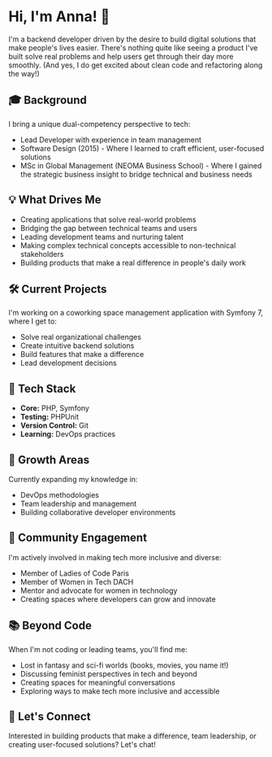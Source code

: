 # Hi, I'm Anna! 👋

I'm a backend developer driven by the desire to build digital solutions that make people's lives easier. There's nothing quite like seeing a product I've built solve real problems and help users get through their day more smoothly. (And yes, I do get excited about clean code and refactoring along the way!)

## 🎓 Background
I bring a unique dual-competency perspective to tech:
- Lead Developer with experience in team management
- Software Design (2015) - Where I learned to craft efficient, user-focused solutions
- MSc in Global Management (NEOMA Business School) - Where I gained the strategic business insight to bridge technical and business needs

## 💡 What Drives Me
- Creating applications that solve real-world problems
- Bridging the gap between technical teams and users
- Leading development teams and nurturing talent
- Making complex technical concepts accessible to non-technical stakeholders
- Building products that make a real difference in people's daily work

## 🛠 Current Projects
I'm working on a coworking space management application with Symfony 7, where I get to:
- Solve real organizational challenges
- Create intuitive backend solutions
- Build features that make a difference
- Lead development decisions

## 🔧 Tech Stack
- **Core:** PHP, Symfony
- **Testing:** PHPUnit
- **Version Control:** Git
- **Learning:** DevOps practices

## 🌱 Growth Areas
Currently expanding my knowledge in:
- DevOps methodologies
- Team leadership and management
- Building collaborative developer environments

## 👥 Community Engagement
I'm actively involved in making tech more inclusive and diverse:
- Member of Ladies of Code Paris
- Member of Women in Tech DACH
- Mentor and advocate for women in technology
- Creating spaces where developers can grow and innovate

## 📚 Beyond Code
When I'm not coding or leading teams, you'll find me:
- Lost in fantasy and sci-fi worlds (books, movies, you name it!)
- Discussing feminist perspectives in tech and beyond
- Creating spaces for meaningful conversations
- Exploring ways to make tech more inclusive and accessible

## 🤝 Let's Connect
Interested in building products that make a difference, team leadership, or creating user-focused solutions? Let's chat!

